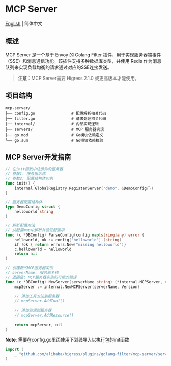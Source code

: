 # MCP Server
[English](./README_en.md) | 简体中文

## 概述

MCP Server 是一个基于 Envoy 的 Golang Filter 插件，用于实现服务器端事件（SSE）和消息通信功能。该插件支持多种数据库类型，并使用 Redis 作为消息队列来实现负载均衡的请求通过对应的SSE连接发送。

> **注意**：MCP Server需要 Higress 2.1.0 或更高版本才能使用。
## 项目结构
```
mcp-server/
├── config.go                # 配置解析相关代码
├── filter.go                # 请求处理相关代码
├── internal/                # 内部实现逻辑
├── servers/                 # MCP 服务器实现
├── go.mod                   # Go模块依赖定义
└── go.sum                   # Go模块依赖校验
```
## MCP Server开发指南

```go
// 在init函数中注册你的服务器
// 参数1: 服务器名称
// 参数2: 配置结构体实例
func init() {
	internal.GlobalRegistry.RegisterServer("demo", &DemoConfig{})
}

// 服务器配置结构体
type DemoConfig struct {
	helloworld string
}

// 解析配置方法
// 从配置map中解析并验证配置项
func (c *DBConfig) ParseConfig(config map[string]any) error {
	helloworld, ok := config["helloworld"].(string)
	if !ok { return errors.New("missing helloworld")}
	c.helloworld = helloworld
	return nil
}

// 创建新的MCP服务器实例
// serverName: 服务器名称
// 返回值: MCP服务器实例和可能的错误
func (c *DBConfig) NewServer(serverName string) (*internal.MCPServer, error) {
	mcpServer := internal.NewMCPServer(serverName, Version)
    
	// 添加工具方法到服务器
	// mcpServer.AddTool()	
	
	// 添加资源到服务器
	// mcpServer.AddResource()
	
	return mcpServer, nil
}
```

**Note**: 
需要在config.go里面使用下划线导入以执行包的init函数
```go
import (
	_ "github.com/alibaba/higress/plugins/golang-filter/mcp-server/servers/gorm"
)
```
